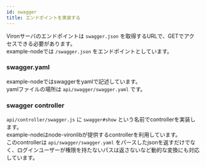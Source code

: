 ```yaml
---
id: swagger
title: エンドポイントを実装する
---
```


Vironサーバのエンドポイントは `swagger.json` を取得するURLで、GETでアクセスできる必要があります。  
example-nodeでは `/swagger.json` をエンドポイントとしています。  

### swagger.yaml

example-nodeではswaggerをyamlで記述しています。  
yamlファイルの場所は `api/swagger/swagger.yaml` です。

### swagger controller

`api/controller/swagger.js` に `swagger#show` という名前でcontrollerを実装します。  
example-nodeはnode-vironlibが提供するcontrollerを利用しています。  
このcontrollerは `api/swagger/swagger.yaml` をパースしたjsonを返すだけでなく、ログインユーザーが権限を持たないパスは返さないなど動的な変換にも対応しています。


